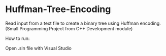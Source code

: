 # Huffman-Tree-Encoding
Read input from a text file to create a binary tree using Huffman encoding. (Small Programming Project from C++ Development module)

How to run:

Open .sln file with Visual Studio
